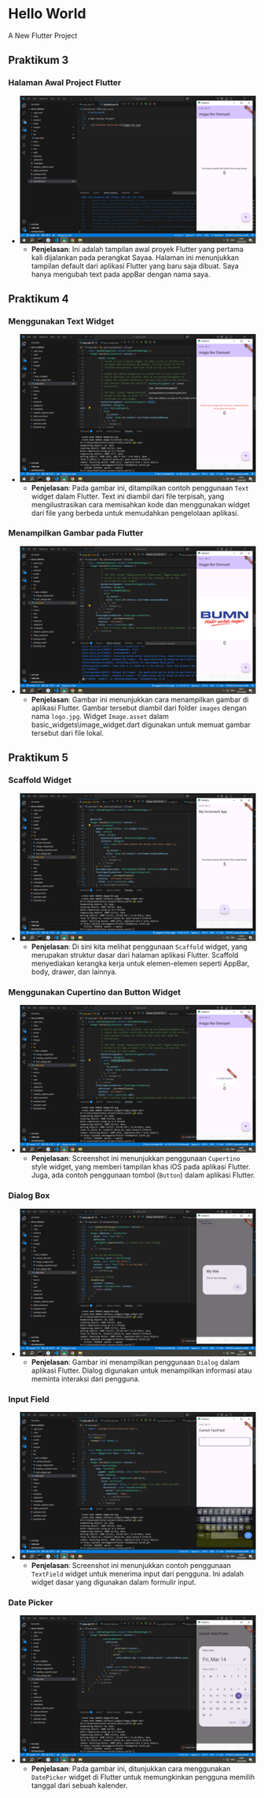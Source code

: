 # Hello World

A New Flutter Project

## Praktikum 3
### Halaman Awal Project Flutter
- ![Screenshot Hello World](images/01.png)
  - **Penjelasan**: Ini adalah tampilan awal proyek Flutter yang pertama kali dijalankan pada perangkat Sayaa. Halaman ini menunjukkan tampilan default dari aplikasi Flutter yang baru saja dibuat. Saya hanya mengubah text pada appBar dengan nama saya.

## Praktikum 4
### Menggunakan Text Widget
- ![Screenshot Hello World](images/02.png)
  - **Penjelasan**: Pada gambar ini, ditampilkan contoh penggunaan `Text` widget dalam Flutter. Text ini diambil dari file terpisah, yang mengilustrasikan cara memisahkan kode dan menggunakan widget dari file yang berbeda untuk memudahkan pengelolaan aplikasi.

### Menampilkan Gambar pada Flutter
- ![Screenshot Hello World](images/03.png)
  - **Penjelasan**: Gambar ini menunjukkan cara menampilkan gambar di aplikasi Flutter. Gambar tersebut diambil dari folder `images` dengan nama `logo.jpg`. Widget `Image.asset` dalam basic_widgets\image_widget.dart digunakan untuk memuat gambar tersebut dari file lokal.

## Praktikum 5
### Scaffold Widget
- ![Screenshot Hello World](images/scafoldwidget.png)
  - **Penjelasan**: Di sini kita melihat penggunaan `Scaffold` widget, yang merupakan struktur dasar dari halaman aplikasi Flutter. Scaffold menyediakan kerangka kerja untuk elemen-elemen seperti AppBar, body, drawer, dan lainnya.

### Menggunakan Cupertino dan Button Widget
- ![Screenshot Hello World](images/cupertino&button.png)
  - **Penjelasan**: Screenshot ini menunjukkan penggunaan `Cupertino` style widget, yang memberi tampilan khas iOS pada aplikasi Flutter. Juga, ada contoh penggunaan tombol (`Button`) dalam aplikasi Flutter.

### Dialog Box
- ![Screenshot Hello World](images/dialogbox.png)
  - **Penjelasan**: Gambar ini menampilkan penggunaan `Dialog` dalam aplikasi Flutter. Dialog digunakan untuk menampilkan informasi atau meminta interaksi dari pengguna.

### Input Field
- ![Screenshot Hello World](images/input.png)
  - **Penjelasan**: Screenshot ini menunjukkan contoh penggunaan `TextField` widget untuk menerima input dari pengguna. Ini adalah widget dasar yang digunakan dalam formulir input.

### Date Picker
- ![Screenshot Hello World](images/datepicker.png)
  - **Penjelasan**: Pada gambar ini, ditunjukkan cara menggunakan `DatePicker` widget di Flutter untuk memungkinkan pengguna memilih tanggal dari sebuah kalender.

